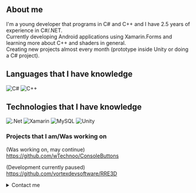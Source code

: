 ## About me
I'm a young developer that programs in C# and C++ and I have 2.5 years of experience in C#/.NET.    
Currently developing Android applications using Xamarin.Forms and learning more about C++ and shaders in general.   
Creating new projects almost every month (prototype inside Unity or doing a C# project).

## Languages that I have knowledge
![C#](https://img.shields.io/badge/c%23-%23239120.svg?style=for-the-badge&logo=c-sharp&logoColor=white) ![C++](https://img.shields.io/badge/c++-%2300599C.svg?style=for-the-badge&logo=c%2B%2B&logoColor=white)

## Technologies that I have knowledge
![.Net](https://img.shields.io/badge/.NET-5C2D91?style=for-the-badge&logo=.net&logoColor=white) ![Xamarin](https://img.shields.io/badge/Xamarin-3199DC?style=for-the-badge&logo=xamarin&logoColor=white) ![MySQL](https://img.shields.io/badge/mysql-%2300f.svg?style=for-the-badge&logo=mysql&logoColor=white) ![Unity](https://img.shields.io/badge/unity-%23000000.svg?style=for-the-badge&logo=unity&logoColor=white)

### Projects that I am/Was working on
(Was working on, may continue)    
https://github.com/wTechnoo/ConsoleButtons   

(Development currently paused)    
https://github.com/vortexdevsoftware/RRE3D

<details>
  <summary> Contact me </summary>
Gmail: technoocontact@gmail.com
  
Discord: Technoo#1676
</details>
